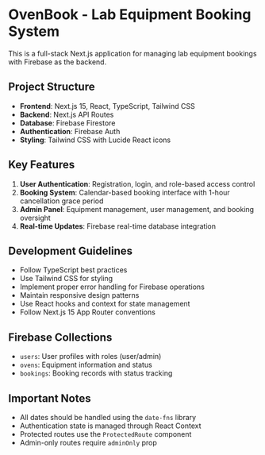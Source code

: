 <!-- Use this file to provide workspace-specific custom instructions to Copilot. For more details, visit https://code.visualstudio.com/docs/copilot/copilot-customization#_use-a-githubcopilotinstructionsmd-file -->

# OvenBook - Lab Equipment Booking System

This is a full-stack Next.js application for managing lab equipment bookings with Firebase as the backend.

## Project Structure

- **Frontend**: Next.js 15, React, TypeScript, Tailwind CSS
- **Backend**: Next.js API Routes
- **Database**: Firebase Firestore
- **Authentication**: Firebase Auth
- **Styling**: Tailwind CSS with Lucide React icons

## Key Features

1. **User Authentication**: Registration, login, and role-based access control
2. **Booking System**: Calendar-based booking interface with 1-hour cancellation grace period
3. **Admin Panel**: Equipment management, user management, and booking oversight
4. **Real-time Updates**: Firebase real-time database integration

## Development Guidelines

- Follow TypeScript best practices
- Use Tailwind CSS for styling
- Implement proper error handling for Firebase operations
- Maintain responsive design patterns
- Use React hooks and context for state management
- Follow Next.js 15 App Router conventions

## Firebase Collections

- `users`: User profiles with roles (user/admin)
- `ovens`: Equipment information and status
- `bookings`: Booking records with status tracking

## Important Notes

- All dates should be handled using the `date-fns` library
- Authentication state is managed through React Context
- Protected routes use the `ProtectedRoute` component
- Admin-only routes require `adminOnly` prop
